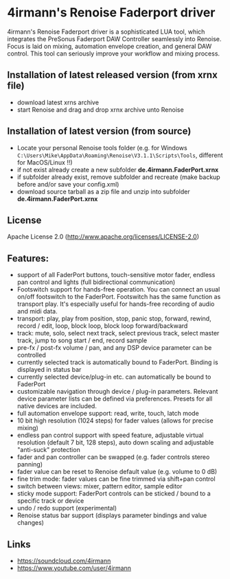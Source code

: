 # 4irmann's Renoise Faderport driver
4irmann's Renoise Faderport driver is a sophisticated LUA tool, which integrates the PreSonus Faderport DAW Controller 
seamlessly into Renoise. Focus is laid on mixing, automation envelope creation, and general DAW control. 
This tool can seriously improve your workflow and mixing process.

## Installation of latest released version (from xrnx file)
- download latest xrns archive
- start Renoise and drag and drop xrnx archive unto Renoise

## Installation of latest version (from source)
- Locate your personal Renoise tools folder (e.g. for Windows `C:\Users\Mike\AppData\Roaming\Renoise\V3.1.1\Scripts\Tools`, different for MacOS/Linux !!)
- if not exist already create a new subfolder **de.4irmann.FaderPort.xrnx**
- if subfolder already exist, remove subfolder and recreate (make backup before and/or save your config.xml)
- download source tarball as a zip file and unzip into  subfolder **de.4irmann.FaderPort.xrnx**

## License

Apache License 2.0 (http://www.apache.org/licenses/LICENSE-2.0)

## Features:
- support of all FaderPort buttons, touch-sensitive motor fader, 
  endless pan control and lights (full bidirectional communication)
- Footswitch support for hands-free operation. You can connect an usual on/off footswitch to the FaderPort. 
  Footswitch has the same function as transport play. It's especially useful for hands-free 
  recording of audio and midi data.
- transport: play, play from position, stop, panic stop, forward, rewind, record / edit, loop, 
  block loop, block loop forward/backward
- track: mute, solo, select next track, select previous track, select master track, jump to song start / end, record sample
- pre-fx / post-fx volume / pan, and any DSP device parameter can be controlled
- currently selected track is automatically bound to FaderPort. Binding is displayed in status bar
- currently selected device/plug-in etc. can automatically be bound to FaderPort
- customizable navigation through device / plug-in parameters. 
  Relevant device parameter lists can be defined via preferences. Presets for all native devices are included.
- full automation envelope support: read, write, touch, latch mode
- 10 bit high resolution (1024 steps) for fader values (allows for precise mixing)
- endless pan control support with speed feature, adjustable virtual resolution (default 7 bit, 128 steps), 
  auto down scaling and adjustable "anti-suck" protection
- fader and pan controller can be swapped (e.g. fader controls stereo panning)
- fader value can be reset to Renoise default value (e.g. volume to 0 dB)
- fine trim mode: fader values can be fine trimmed via shift+pan control
- switch between views: mixer, pattern editor, sample editor
- sticky mode support: FaderPort controls can be sticked / bound to a specific track or device
- undo / redo support (experimental)
- Renoise status bar support (displays parameter bindings and value changes) 

## Links 
- https://soundcloud.com/4irmann
- https://www.youtube.com/user/4irmann